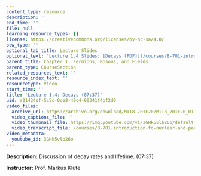 ```yaml
---
content_type: resource
description: ''
end_time: ''
file: null
learning_resource_types: []
license: https://creativecommons.org/licenses/by-nc-sa/4.0/
ocw_type: ''
optional_tab_title: Lecture Slides
optional_text: 'Lecture 1.4 Slides: [Decays (PDF)](/courses/8-701-introduction-to-nuclear-and-particle-physics-fall-2020/resources/mit8_701f20_lec1-4)'
parent_title: Chapter 1. Fermions, Bosons, and Fields
parent_type: CourseSection
related_resources_text: ''
resource_index_text: ''
resourcetype: Video
start_time: ''
title: 'Lecture 1.4: Decays (07:37)'
uid: a21424ef-5c5c-0ce8-40c4-90341f4bf2d0
video_files:
  archive_url: https://archive.org/download/MIT8.701F20/MIT8_701F20_01-04_Decays_300k.mp4
  video_captions_file: ''
  video_thumbnail_file: https://img.youtube.com/vi/3GHk5vlb26o/default.jpg
  video_transcript_file: /courses/8-701-introduction-to-nuclear-and-particle-physics-fall-2020/e2d7695c3ab4e926cd980b3ed3f0dc3b_3GHk5vlb26o.pdf
video_metadata:
  youtube_id: 3GHk5vlb26o
---
```


**Description:** Discussion of decay rates and lifetime. (07:37)

**Instructor:** Prof. Markus Klute

